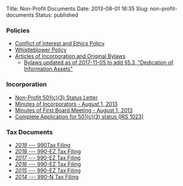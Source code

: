 Title: Non-Profit Documents
Date: 2013-08-01 16:35
Slug: non-profit-documents
Status: published

### Policies

 - [Conflict of Interest and Ethics Policy][conflict]
 - [Whistleblower Policy][whistle]
 - [Articles of Incorporation and Original Bylaws][bylaws]
    - [Bylaws updated as of 2017-11-05 to add §5.3, "Dedication of Information Assets"][bylaws2]

[conflict]: {static}/pdf/policies/005-COI_and_Ethics_policy.pdf
[whistle]: {static}/pdf/policies/Whistleblower-Policy.pdf
[bylaws]: {static}/pdf/incorporation/Articles_of_Incorporation_and_Bylaws.pdf
[bylaws2]: {static}/pdf/policies/bylaws-amended-2017-11-05.pdf


### Incorporation

-   [Non-Profit 501(c)(3) Status Letter][status]
-   [Minutes of Incorporators - August 1, 2013][minutes1]
-   [Minutes of First Board Meeting - August 1, 2013][minutes2]
-   [Complete Application for 501(c)(3) status (IRS 1023)][app]
    
[status]: {static}/pdf/incorporation/006-non-profit-status-letter-redacted.pdf
[minutes1]: {static}/pdf/incorporation/003-minutes_incorporators.pdf
[minutes2]: {static}/pdf/incorporation/004-mins_1st_bd_mtg-signed.pdf
[app]: {static}/pdf/incorporation/irs-1023-free-law-project.pdf


### Tax Documents

 - [*2019* --- 990Tax Filing][tax-2019]
 - [*2018* --- 990-EZ Tax Filing][tax-2018]
 - [*2017* --- 990-EZ Tax Filing][tax-2017]
 - [*2016* --- 990-EZ Tax Filing][tax-2016]
 - [*2015* --- 990-EZ Tax Filing][tax-2015]
 - [*2014* --- 990-N Tax Filing][tax-2014]

[tax-2019]: {static}/pdf/taxes/2019-990.pdf
[tax-2018]: {static}/pdf/taxes/2018-990-EZ.pdf
[tax-2017]: {static}/pdf/taxes/2017-990-EZ.pdf
[tax-2016]: {static}/pdf/taxes/2016-990-EZ.pdf
[tax-2015]: {static}/pdf/taxes/2015-990-EZ.pdf
[tax-2014]: {static}/pdf/taxes/2014-990-N.pdf
